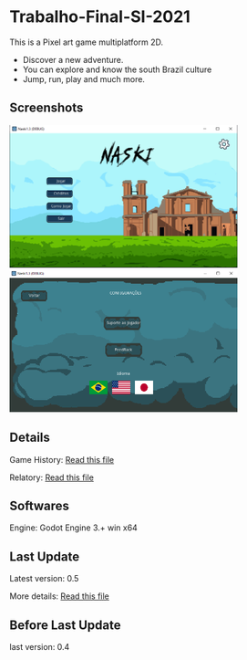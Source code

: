 # Trabalho-Final-SI-2021

This is a Pixel art game multiplatform 2D.
- Discover a new adventure.
- You can explore and know the south Brazil culture
- Jump, run, play and much more.

## <b>Screenshots</b>
<img src="files/Screenshot01.png" width="400" height="250"> <img src="files/Screenshot02.png" width="400" height="250">


## <b>Details </b>
Game History: [Read this file](https://github.com/jocelinoFG017/Trabalho-Final-SI-2021/blob/master/files/GameHistory.pdf)

Relatory: [Read this file](https://github.com)


## <b> Softwares </b>

Engine: Godot Engine 3.+ win x64

## <b>Last Update</b>
Latest version: 0.5

More details: [Read this file](https://github.com/jocelinoFG017/Trabalho-Final-SI-2021/blob/master/files/LastUpdate.md)

## <b>Before Last Update</b>
last version: 0.4
